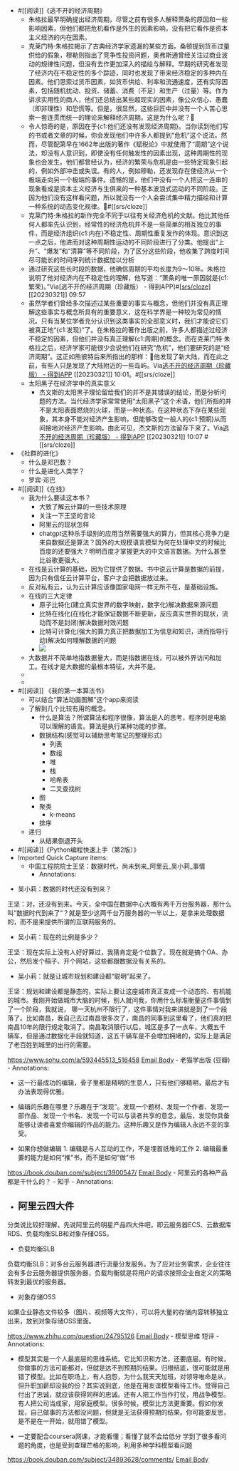 - #[[阅读]]《逃不开的经济周期》
    - 朱格拉最早明确提出经济周期，尽管之前有很多人解释萧条的原因和一些影响因素，但他们都把危机看作是外生的因素影响，没有把它看作是资本主义经济的内在因素。
    - 克莱门特·朱格拉揭示了古典经济学家遗漏的某些方面。桑顿提到货币过量供给的假象，穆勒则指出了竞争性投资问题，奥弗斯通曾经关注过商业波动的规律性问题，但没有去作更加深入的描绘与解释。早期的研究者发现了经济内在不稳定性的多个踪迹，同时也发现了带来经济稳定的多种内在因素。他们思索过货币因素，如货币供给、利率和流通速度，还有实际因素，包括随机扰动、投资、储蓄、消费（不足）和生产（过量）等。作为讲求实用性的商人，他们还总结出某些超现实的因素，像公众信心、愚蠢（即非理性）和恐慌等。但是，很显然，这些巨匠中并没有一个人苦心思索一套连贯而统一的理论来解释经济周期。这是为什么呢？🌱
    - 令人惊奇的是，原因在于{c1:他们还没有发现经济周期}。当你读到他们写的书或者文章的时候，你会发现他们中许多人都提到“危机”这个说法。然而，尽管配第早在1662年出版的著作《赋税论》中就使用了“周期”这个说法，却没有人意识到，即使没有任何触发性的因素出现，这种周期性的现象也会发生。他们都曾经认为，经济的繁荣与危机是由一些特定现象引起的，例如外部冲击或失误。有的人，例如穆勒，还发现存在使经济从一个极端走向另一个极端的事件。遗憾的是，他们中没有一个人把这一连串的现象看成是资本主义经济与生俱来的一种基本波浪式运动的不同阶段。正因为他们没有这样看问题，所以就没有一个人会尝试集中精力描绘和计算一种系统的动态变化规律。🌱#[[srs/cloze]]
    - 克莱门特·朱格拉的新作完全不同于以往有关经济危机的文献。他比其他任何人都率先认识到，经常性的经济危机并不是一些简单的相互独立的事件，而是经济组织{c1:内在}不稳定性、周期性重复发作的体现。意识到这一点之后，他进而对这种周期性运动的不同阶段进行了分类。他提出“上升”、“爆发”和“清算”等不同阶段，为了区分这些阶段，他收集了跨度时间尽可能长的时间序列统计数据加以分析
    - 通过研究这些长时段的数据，他确信周期的平均长度为9～10年。朱格拉说明了他对经济内在不稳定性的理解，他写道：“萧条的唯一原因就是{c1:繁荣}。”Via[逃不开的经济周期（珍藏版） - 得到APP]#[[srs/cloze]](https://www.dedao.cn/ebook/reader?id=z4R9BQ7pP4ZEaXYkx8KvRdljeyqo608dgN01m2bMAO9NnDL7gBGQr5VzJqrvmEVN) [[20230321]] 09:57
    - 虽然学者们曾经多次描述过某些重要的事实与概念，但他们并没有真正理解这些事实与概念所具有的重要意义，这在科学界是一种较为常见的情况。只有当某位学者充分认识到这类事实的全部意义时，我们才能说它们被真正地“{c1:发现}”了。在朱格拉的著作出版之前，许多人都描述过经济不稳定的因素，但他们并没有真正理解{c1:周期}的概念。而在克莱门特·朱格拉之后，经济学家可能很少会说他们在研究“危机”，他们要研究的是“经济周期”。这正如熊彼特后来所指出的那样：🌱他发现了新大陆，而在此之前，有些人只是发现了大陆附近的一些岛屿。Via[逃不开的经济周期（珍藏版） - 得到APP](https://www.dedao.cn/ebook/reader?id=z4R9BQ7pP4ZEaXYkx8KvRdljeyqo608dgN01m2bMAO9NnDL7gBGQr5VzJqrvmEVN) [[20230321]] 10:01。#[[srs/cloze]]
    - 太阳黑子在经济学中的真实意义
        - 杰文斯的太阳黑子理论留给我们的并不是其错误的结论，而是分析问题的方法。当代经济学家常常使用“太阳黑子”这个术语，他们所指的并不是太阳表面燃烧的火球，而是一种状态。在这种状态下存在某些现象，其本身不能对经济产生影响，但能够改变一般人的{c1:预期}从而间接地对经济产生影响。由此可见，杰文斯的方法留存下来了。Via[逃不开的经济周期（珍藏版） - 得到APP](https://www.dedao.cn/ebook/reader?id=z4R9BQ7pP4ZEaXYkx8KvRdljeyqo608dgN01m2bMAO9NnDL7gBGQr5VzJqrvmEVN) [[20230321]] 10:07 #[[srs/cloze]]
- 《社群的进化》
    - 什么是邓巴数？
    - 什么是进化人类学？
    - 罗宾·邓巴
- #[[阅读]]《在线》
    - 我为什么要读这本书？
        - 大致了解云计算的一些技术原理
        - 关注一下王坚的言论
        - 阿里云的现状怎样
        - chatgpt这种杀手级别的应用当然需要强大的算力，但其核心竞争力是来自数据还是算法？国外的大规模语言模型为何在处理中文的时候比百度的还要强大？明明百度才掌握更大的中文语言数据。为什么甚至比谷歌更强大。
    - 在线是云计算的基础，因为它提供了数据。书中说云计算是数据的前提，因为只有信任云计算平台，客户才会把数据放过来。
    - 反对私有云，认为云计算应该像国家电网一样无所不在，是基础设施。
    - 在线的三大定律
        - 原子比特化(建立真实世界的数字映射，数字化)解决数据来源问题
        - 比特在线化(在线化才能保证数据不断更新，反应真实世界的现状，流动而不是封闭)解决数据时效问题
        - 比特可计算化(强大的算力真正把数据加工为信息和知识，进而指导行动)解决如何理解数据的问题
        - ![](https://firebasestorage.googleapis.com/v0/b/firescript-577a2.appspot.com/o/imgs%2Fapp%2Fxinyiheng%2FBOqwEfHGlX.png?alt=media&token=2e31d8b3-30f0-4670-9eab-7aff48ab9bb8)
    - 大数据并不简单地指数据量大，而是指数据在线，可以被外界访问和加工。在线才是大数据的最根本特征，大并不是。
    - 
    - 
- #[[阅读]] 《我的第一本算法书》
    - 可以结合“算法动画图解”这个app来阅读
    - 了解到几个比较有用的概念。
        - 什么是算法？所谓算法和程序很像，算法是人的思考，程序则是电脑可以理解的语言。算法是执行某种功能的步骤。
        - 数据结构(感觉可以辅助思考笔记的整理形式)
            - 列表
            - 数组
            - 堆
            - 栈
            - 哈希表
            - 二叉查找树
        - 图
        - 聚类
            - k-means
        - 排序
    - 递归
        - 从结果倒退开头
- #[[阅读]]《Python编程快速上手（第2版）》
- Imported Quick Capture items:
    - 中国工程院院士王坚：数据时代，尚未到来_阿里云_吴小莉_事情
        - Annotations:

* 吴小莉：数据的时代还没有到来？

王坚：对，还没有到来。今天，全中国在数据中心大概有两千万台服务器，那什么叫“数据时代到来了”？就是至少这两千台万服务器的一半以上，是拿来处理数据的，而不是来提供所谓的互联网服务的。

* 吴小莉：现在的比例是多少？

王坚：现在实际上没有人好好算过，我猜肯定是个位数了。现在就是搞个OA、办公，然后发个稿子、开个网站，这些都跟数据没有关系的。

* 吴小莉：就是让城市规划和建设都“聪明”起来了。

王坚：规划和建设都是静态的，实际上要让这座城市真正变成一个动态的、有机能的城市。我刚开始做城市大脑的时候，别人就问我，你用什么标准衡量这件事情到了一个阶段，我就说，
哪一天杭州不限行了，这件事情对我来讲就是到了一个段落了。比如南昌，我自己去过南昌很多次了，南昌的同事到这里看了，他们真的把南昌10年的限行规定取消了。南昌取消限行以后，城区是多了一点车，大概五千辆车，但是通过数据化手段就知道，这五千辆车是不会增加拥堵的，实际上是满足了老百姓到城里的出行的需要。



https://www.sohu.com/a/593445513_516458 [Email Body](https://files.todoist.com/Jt5DdTge02sc9qva840zzqS3ZfdBBxJ447d6OpdcsEP2mLbDqJO2SVkJdU0XA7rp/by/21878347/as/file.html)
    - 老猫学出版 (豆瓣)
        - Annotations:

* 这一行最成功的编辑，骨子里都是精明的生意人，只有他们够精明，最后才有办法表现得优雅。

* 编辑的乐趣在哪里？乐趣在于“发现”。发现一个题材、发现一个作者、发现一部作品、发现一个书名、发现一个可以与读者共享的意念，最后，发现你具备能够让读者喜爱你编辑的作品的能力。这种乐趣又是作为编辑人永远不变的享受。

* 如果你想做编辑 1. 编辑是与人互动的工作，不是埋首纸堆的工作 2. 编辑最重要的能力是如何“推”书，而不是如何“做”书



https://book.douban.com/subject/3900547/ [Email Body](https://files.todoist.com/8IfKIxyEbMzTpOunuh4Yh8bnRfhAAg9oSrsQsBr69URh6KUZwVGd7zblg128oJCM/by/21878347/as/file.html)
    - 阿里云的各种产品都是干什么的？ - 知乎
        - Annotations:

* ## 阿里云四大件

分类说比较好理解，先说阿里云的明星产品四大件吧，即云服务器ECS、云数据库RDS、负载均衡SLB和对象存储OSS。

* 负载均衡SLB

负载均衡SLB：对多台云服务器进行流量分发服务。为了应对业务需求，企业往往会有多台云服务器提供服务器，负载均衡就是将用户的请求按照企业自定义的策略转发到最优的服务器。

* 对象存储OSS

如果企业静态文件较多（图片、视频等大文件），可以将大量的存储内容转移独立出来，放到对象存储OSS里面。



https://www.zhihu.com/question/24795126 [Email Body](https://files.todoist.com/ukErzCjTOPTTkRtKbfd0G29z5ZXcB4S2s05D2YrBbCfur_dZkVNwomtH-MMsJHG-/by/21878347/as/file.html)
    - 模型思维 短评
        - Annotations:

* 模型其实是一个人最底层的思维系统。它比知识和方法，还要底层。有时候，你做事的方法可能都对，但就是达不到预期的结果。归根结底，很可能就是用错了模型。比如在职场上，有人抱怨，为什么我天天加班，对领导唯命是从，但升职加薪却没我的份？其实说到底，他是在用友谊模型看待工作。觉得自己付出了忠诚，就应该获得同样的忠诚。还有人把工作当作打仗，用战争模型。有人把公司当成家，用家庭模型。很多时候，模型比方法更重要。假如你发现，自己做事的方法都没问题，但就是无法获得预期的结果。你可能要反思，是不是在一开始，就用错了模型。

* 一定要配合coursera网课，才能看懂；看懂了就不会给低分 学到了很多看问题的角度，也是受到查理芒格的影响，利用多种学科模型看问题



https://book.douban.com/subject/34893628/comments/ [Email Body](https://files.todoist.com/PyIQV3mammVYHtHyUbhYhaPCfGT2eQEL2ep79icBqttCj9CKi2TBqK7HOO4basU5/by/21878347/as/file.html)
